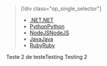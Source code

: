 > [!div class="op_single_selector"]
> * [<span data-ttu-id="65153-101">.NET</span><span class="sxs-lookup"><span data-stu-id="65153-101">.NET</span></span>](../articles/active-directory-b2c/active-directory-b2c-devquickstarts-graph-dotnet.md)
> * [<span data-ttu-id="65153-102">Python</span><span class="sxs-lookup"><span data-stu-id="65153-102">Python</span></span>](active-directory-b2c-devquickstarts-graph-python.md)
> * [<span data-ttu-id="65153-103">NodeJS</span><span class="sxs-lookup"><span data-stu-id="65153-103">NodeJS</span></span>](active-directory-b2c-devquickstarts-graph-nodeJS.md)
> * [<span data-ttu-id="65153-104">Java</span><span class="sxs-lookup"><span data-stu-id="65153-104">Java</span></span>](active-directory-b2c-devquickstarts-graph-java.md)
> * [<span data-ttu-id="65153-105">Ruby</span><span class="sxs-lookup"><span data-stu-id="65153-105">Ruby</span></span>](active-directory-b2c-devquickstarts-graph-ruby.md)
> 
> 
<span data-ttu-id="65153-106">Teste 2 de teste</span><span class="sxs-lookup"><span data-stu-id="65153-106">Testing Testing 2</span></span>
